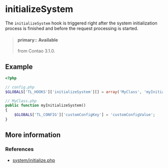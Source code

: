 # initializeSystem

The `initializeSystem` hook is triggered right after the system initialization
process is finished and before the request processing is started.

> #### primary:: Available   
> from Contao 3.1.0.


## Example

```php
<?php

// config.php
$GLOBALS['TL_HOOKS']['initializeSystem'][] = array('MyClass', 'myInitializeSystem');

// MyClass.php
public function myInitializeSystem()
{
    $GLOBALS['TL_CONFIG']['customConfigKey'] = 'customConfigValue';
}
```


## More information


### References

- [system/initialize.php](https://github.com/contao/core/blob/3.5.0/system/initialize.php#L239-L245)
